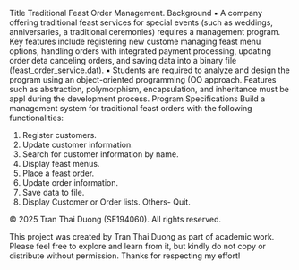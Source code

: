 Title
Traditional Feast Order Management.
Background
▪ A company offering traditional feast services for special events (such as weddings, anniversaries, a
traditional ceremonies) requires a management program. Key features include registering new custome
managing feast menu options, handling orders with integrated payment processing, updating order deta
canceling orders, and saving data into a binary file (feast_order_service.dat).
▪ Students are required to analyze and design the program using an object-oriented programming (OO
approach. Features such as abstraction, polymorphism, encapsulation, and inheritance must be appl
during the development process.
Program Specifications
Build a management system for traditional feast orders with the following functionalities:
1. Register customers.
2. Update customer information.
3. Search for customer information by name.
4. Display feast menus.
5. Place a feast order.
6. Update order information.
7. Save data to file.
8. Display Customer or Order lists.
Others- Quit.

© 2025 Tran Thai Duong (SE194060). All rights reserved.

This project was created by Tran Thai Duong as part of academic work.
Please feel free to explore and learn from it, but kindly do not copy or distribute without permission.
Thanks for respecting my effort!

